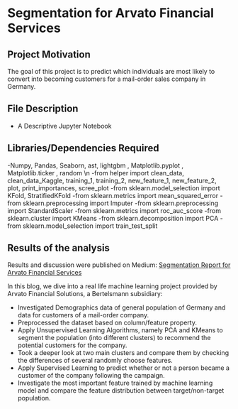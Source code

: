 # Segmentation for Arvato Financial Services

## Project Motivation

The goal of this project is to predict which individuals are most likely to convert into becoming customers for a mail-order sales company in Germany.

## File Description

- A Descriptive Jupyter Notebook

## Libraries/Dependencies Required
-Numpy, Pandas, Seaborn, ast, lightgbm , Matplotlib.pyplot , Matplotlib.ticker , random \n
-from helper import clean_data, clean_data_Kaggle, training_1, training_2, new_feature_1, new_feature_2, plot, print_importances, scree_plot
-from sklearn.model_selection import KFold, StratifiedKFold
-from sklearn.metrics import mean_squared_error
-from sklearn.preprocessing import Imputer
-from sklearn.preprocessing import StandardScaler
-from sklearn.metrics import roc_auc_score
-from sklearn.cluster import KMeans
-from sklearn.decomposition import PCA
-from sklearn.model_selection import train_test_split


## Results of the analysis

Results and discussion were published on Medium: [Segmentation Report for Arvato Financial Services](https://medium.com/@reni.sundrani/segmentation-report-for-arvato-financial-services-aa1f604c3fdf)

In this blog, we dive into a real life machine learning project provided by Arvato Financial Solutions, a Bertelsmann subsidiary:
- Investigated Demographics data of general population of Germany and data for customers of a mail-order company.
- Preprocessed the dataset based on column/feature property.
- Apply Unsupervised Learning Algorithms, namely PCA and KMeans to segment the population (into different clusters) to recommend the potential customers for the company.
- Took a deeper look at two main clusters and compare them by checking the differences of several randomly choose features.
- Apply Supervised Learning to predict whether or not a person became a customer of the company following the campaign.
- Investigate the most important feature trained by machine learning model and compare the feature distribution between target/non-target population.

